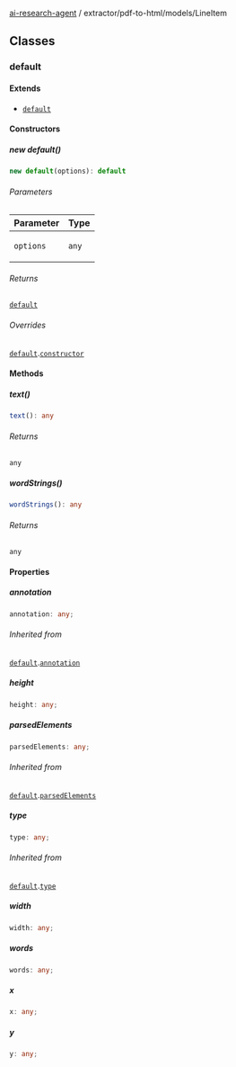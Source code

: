 [ai-research-agent](../../../modules.md) / extractor/pdf-to-html/models/LineItem

## Classes

### default

#### Extends

- [`default`](PageItem.md#default)

#### Constructors

##### new default()

```ts
new default(options): default
```

###### Parameters

<table>
<thead>
<tr>
<th>Parameter</th>
<th>Type</th>
</tr>
</thead>
<tbody>
<tr>
<td>

`options`

</td>
<td>

`any`

</td>
</tr>
</tbody>
</table>

###### Returns

[`default`](LineItem.md#default)

###### Overrides

[`default`](PageItem.md#default).[`constructor`](PageItem.md#constructors)

#### Methods

##### text()

```ts
text(): any
```

###### Returns

`any`

##### wordStrings()

```ts
wordStrings(): any
```

###### Returns

`any`

#### Properties

##### annotation

```ts
annotation: any;
```

###### Inherited from

[`default`](PageItem.md#default).[`annotation`](PageItem.md#annotation)

##### height

```ts
height: any;
```

##### parsedElements

```ts
parsedElements: any;
```

###### Inherited from

[`default`](PageItem.md#default).[`parsedElements`](PageItem.md#parsedelements)

##### type

```ts
type: any;
```

###### Inherited from

[`default`](PageItem.md#default).[`type`](PageItem.md#type)

##### width

```ts
width: any;
```

##### words

```ts
words: any;
```

##### x

```ts
x: any;
```

##### y

```ts
y: any;
```
